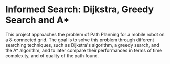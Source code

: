 # Informed Search: Dijkstra, Greedy Search and A*

This project approaches the problem of Path Planning for a mobile robot on a 8-connected grid. The goal is to solve this problem through different searching techniques, such as Dijkstra's algorithm, a greedy search, and the A* algorithm, and to later compare their performances in terms of time complexity, and of quality of the path found. 